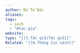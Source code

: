 ```yaml
---
author: Đồ Tử Bái
aliases: 
tags:
  - sach
  - "#tac-gia"
website: 
type: "[[3.Tác giả|Tác giả]]"
Related: "[[0.Thông tin sách]]"
---
```

